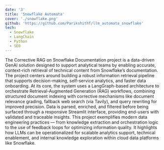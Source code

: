 ```yaml
---
date: '3'
title: 'Snowflake Automata'
cover: './snowflake.png'
github: 'https://github.com/ParikshithT/llm_automata_snowflake'
tech:
  - Snowflake   
  - LangChain
  - Python
  - SEO
---
```


The Corrective RAG on Snowflake Documentation project is a data-driven GenAI solution designed to support analytical teams by enabling accurate, context-rich retrieval of technical content from Snowflake’s documentation. The project centers around building a robust information retrieval pipeline that supports decision-making, self-service analytics, and faster data onboarding.
At its core, the system uses a LangGraph-based architecture to orchestrate Retrieval-Augmented Generation (RAG) workflows, combining structured document indexing with corrective mechanisms like document relevance grading, fallback web search (via Tavily), and query rewriting for improved precision. Data is parsed, enriched, and filtered before being surfaced through a responsive Streamlit interface, providing end-users with validated and traceable insights.
This project exemplifies modern data engineering practices — from knowledge extraction and orchestration logic to the use of feedback loops for optimizing information quality. It highlights how LLMs can be operationalized for scalable analytics support, technical enablement, and internal knowledge exploration within cloud data platforms like Snowflake.
